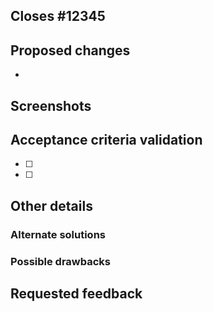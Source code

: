 <!-- If fixing a bug, add `?template=bug.md` to the end of the URL to use that template instead. -->
<!-- If changing only documentation, add `?template=documentation.md` to the end of the URL to use that template instead. -->

<!-- PR title should start with GitHub issue number if applicable, e.g. `[Issue #12345] Add a new feature that does a cool thing` -->

## Closes #12345 <!--  Link to GitHub issue. If only part of a change, use Part of #12345 instead -->

<!-- Summarize the feature described in the related issue. -->

## Proposed changes

<!-- Add detailed description of changes here, including a bulleted summary of changes. -->

-

## Screenshots

<!-- If the changes affect the design, insert screenshots here and assign a UX Designer as a reviewer. -->

## Acceptance criteria validation

<!-- Were you able to fully test the acceptance criteria on the related ticket? -->

- [ ] <!-- Fulfilled acceptance criteria -->
- [ ] <!-- Tests added to cover the change -->

<!-- If not, why not? -->

## Other details

### Alternate solutions

<!-- Explain what other alternatives were considered and why the proposed version was selected. -->

### Possible drawbacks

<!-- What are the possible side-effects or negative impacts of the code change? Are there any security concerns? -->

## Requested feedback

<!-- What type of feedback would you like from reviewers? -->
<!-- If you plan on leaving a self-review, note that here. -->
